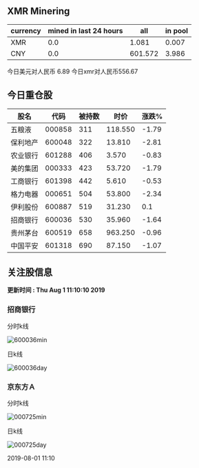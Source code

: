 ## XMR Minering

|currency|mined in last 24 hours|all|in pool|
|---|---|---|---|
|XMR|0.0|1.081|0.007|
|CNY|0.0|601.572|3.986|

今日美元对人民币 6.89	今日xmr对人民币556.67


## 今日重仓股 

|股名|代码|被持数|时价|涨跌%|
|---|---|---|---|---|
|五粮液|000858|311|118.550|-1.79|
|保利地产|600048|322|13.810|-2.81|
|农业银行|601288|406|3.570|-0.83|
|美的集团|000333|423|53.720|-1.79|
|工商银行|601398|442|5.610|-0.53|
|格力电器|000651|504|53.800|-2.34|
|伊利股份|600887|519|31.230|0.1|
|招商银行|600036|530|35.960|-1.64|
|贵州茅台|600519|658|963.250|-0.96|
|中国平安|601318|690|87.150|-1.07|

## 关注股信息
**更新时间 : Thu Aug  1 11:10:10 2019**
### 招商银行 
分时k线

![600036min](http://image.sinajs.cn/newchart/min/n/sh600036.gif)

日k线

![600036day](http://image.sinajs.cn/newchart/daily/n/sh600036.gif)

### 京东方Ａ 
分时k线

![000725min](http://image.sinajs.cn/newchart/min/n/sz000725.gif)

日k线

![000725day](http://image.sinajs.cn/newchart/daily/n/sz000725.gif)

2019-08-01 11:10